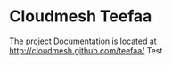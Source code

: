 Cloudmesh Teefaa
=================

The project Documentation is located at http://cloudmesh.github.com/teefaa/
Test
